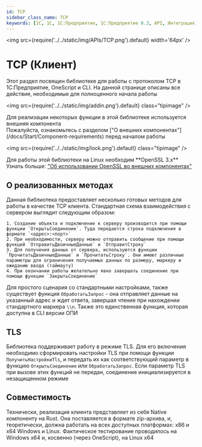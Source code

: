 ```yaml
---
id: TCP
sidebar_class_name: TCP
keywords: [1C, 1С, 1С:Предприятие, 1С:Предприятие 8.3, API, Интеграция, Сервисы, Обмен, OneScript, CLI, TCP]
---
```


<img src={require('../../static/img/APIs/TCP.png').default} width='64px' />

# TCP (Клиент)



Этот раздел посвящен библиотеке для работы с протоколом TCP в 1С:Предприятие, OneScript и CLI. На данной странице описаны все действия, необходимые для полноценного начала работы

<div class="theme-admonition theme-admonition-info admonition_node_modules-@docusaurus-theme-classic-lib-theme-Admonition-Layout-styles-module alert alert--info">

<img src={require('../../static/img/addin.png').default} class="tipimage" />
<div class="addin">Для реализации некоторых функции в этой библиотеке используется внешняя компонента <br/>
Пожалуйста, ознакомьтесь с разделом ["О внешних компонентах"](/docs/Start/Component-requirements) перед началом работы</div>
</div>


<div class="theme-admonition theme-admonition-caution admonition_node_modules-@docusaurus-theme-classic-lib-theme-Admonition-Layout-styles-module alert alert--warning">

<img src={require('../../static/img/lock.png').default} class="tipimage" />
<div class="addin">Для работы этой библиотеки на Linux необходим **OpenSSL 3.x** <br/>
Узнать больше: <a href="/docs/Start/Component-requirements#openssl" class="orangelink">"Об использовании OpenSSL во внешних компонентах"</a></div>
</div>

## О реализованных методах

Данная библиотека предоставляет несколько готовых методов для работы в качестве TCP клиента. Стандартная схема взаимодействия с сервером выглядит следующим образом:

    1. Создание объекта и подключение к серверу производится при помощи функции `ОткрытьСоединение`. Туда передается строка подключения в формате `<адрес>:<порт>`
    2. При необходимости, серверу можно отправить сообщение при помощи функций `ОтправитьДвоичныеДанные` и `ОтправитСтроку`
    3. Для получения данных от сервера, используются функции `ПрочитатьДвоичныеДанные` и `ПрочитатьСтроку`. Они имеют различные параметры для ограничения получаемых данных по размеру, маркеру и ожиданию ввода (таймауту)
    4. При окончании работы желательно явно завершать соединение при помощи функции `ЗакрытьСоединение`

Для простого сценария со стандартными настройками, также существует функция `ОбработатьЗапрос` - она отправляет данные на указанный адрес и ждет ответа, завершая чтение при нахождении стандартного маркера `\\n`. Также это единственная функция, которая доступна в CLI версии ОПИ

## TLS

Библиотека поддерживает работу в режиме TLS. Для его включения необходимо сформировать настройки TLS при помощи функции `ПолучитьНастройкиTls`, и передать их как соответствующий параметр в функцию `ОткрытьСоединение` или `ОбработатьЗапрос`. Если параметр TLS при вызове этих функций не передан, соединение инициализируется в незащищенном режиме

## Совместимость

Технически, реализация клиента представляет из себя Native компоненту на Rust. Она поставляется в формате zip-архива, и, теоретически, должна работать на всех доступных платформах: x86 и x64 Windows и Linux. Фактическое тестирование проводилось на Windows x64 и, косвенно (через OneScript), на Linux x64
